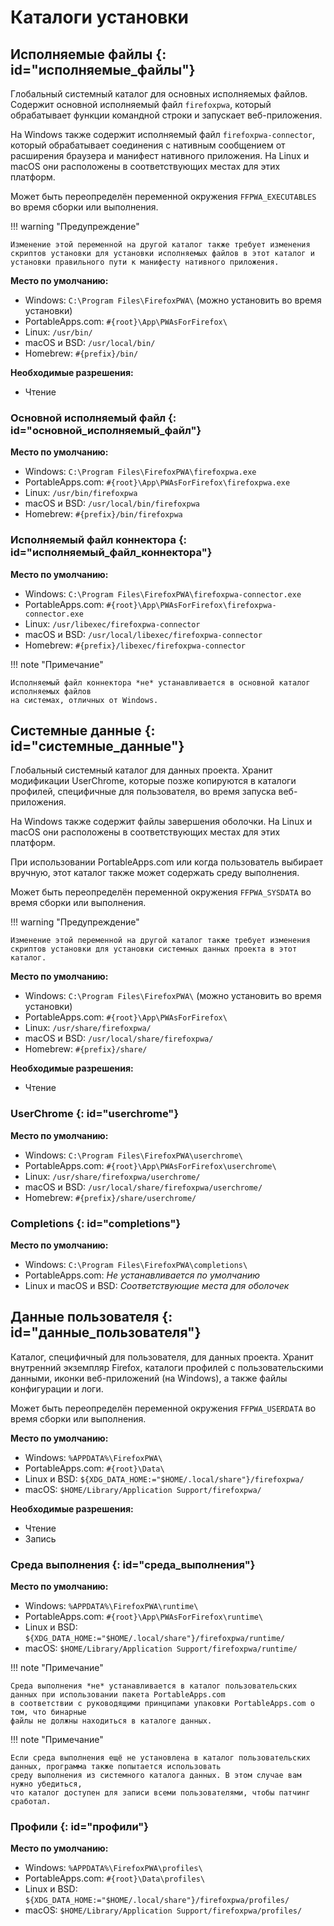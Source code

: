 # Каталоги установки

## Исполняемые файлы {: id="исполняемые_файлы"}

Глобальный системный каталог для основных исполняемых файлов. Содержит основной исполняемый файл `firefoxpwa`,
который обрабатывает функции командной строки и запускает веб-приложения.

На Windows также содержит исполняемый файл `firefoxpwa-connector`, который обрабатывает соединения с нативным
сообщением от расширения браузера и манифест нативного приложения. На Linux и macOS они расположены в
соответствующих местах для этих платформ.

Может быть переопределён переменной окружения `FFPWA_EXECUTABLES` во время сборки или выполнения.

!!! warning "Предупреждение"

    Изменение этой переменной на другой каталог также требует изменения скриптов установки для установки исполняемых файлов в этот каталог и установки правильного пути к манифесту нативного приложения.

**Место по умолчанию:**

* Windows: `C:\Program Files\FirefoxPWA\` (можно установить во время установки)
* PortableApps.com: `#{root}\App\PWAsForFirefox\`
* Linux: `/usr/bin/`
* macOS и BSD: `/usr/local/bin/`
* Homebrew: `#{prefix}/bin/`

**Необходимые разрешения:**

* Чтение

### Основной исполняемый файл {: id="основной_исполняемый_файл"}

**Место по умолчанию:**

* Windows: `C:\Program Files\FirefoxPWA\firefoxpwa.exe`
* PortableApps.com: `#{root}\App\PWAsForFirefox\firefoxpwa.exe`
* Linux: `/usr/bin/firefoxpwa`
* macOS и BSD: `/usr/local/bin/firefoxpwa`
* Homebrew: `#{prefix}/bin/firefoxpwa`

### Исполняемый файл коннектора {: id="исполняемый_файл_коннектора"}

**Место по умолчанию:**

* Windows: `C:\Program Files\FirefoxPWA\firefoxpwa-connector.exe`
* PortableApps.com: `#{root}\App\PWAsForFirefox\firefoxpwa-connector.exe`
* Linux: `/usr/libexec/firefoxpwa-connector`
* macOS и BSD: `/usr/local/libexec/firefoxpwa-connector`
* Homebrew: `#{prefix}/libexec/firefoxpwa-connector`

!!! note "Примечание"

    Исполняемый файл коннектора *не* устанавливается в основной каталог исполняемых файлов
    на системах, отличных от Windows.

## Системные данные {: id="системные_данные"}

Глобальный системный каталог для данных проекта. Хранит модификации UserChrome, которые
позже копируются в каталоги профилей, специфичные для пользователя, во время запуска веб-приложения.

На Windows также содержит файлы завершения оболочки. На Linux и macOS они расположены в
соответствующих местах для этих платформ.

При использовании PortableApps.com или когда пользователь выбирает вручную, этот каталог также
может содержать среду выполнения.

Может быть переопределён переменной окружения `FFPWA_SYSDATA` во время сборки или выполнения.

!!! warning "Предупреждение"

    Изменение этой переменной на другой каталог также требует изменения скриптов установки для установки системных данных проекта в этот каталог.

**Место по умолчанию:**

* Windows: `C:\Program Files\FirefoxPWA\` (можно установить во время установки)
* PortableApps.com: `#{root}\App\PWAsForFirefox\`
* Linux: `/usr/share/firefoxpwa/`
* macOS и BSD: `/usr/local/share/firefoxpwa/`
* Homebrew: `#{prefix}/share/`

**Необходимые разрешения:**

* Чтение

### UserChrome {: id="userchrome"}

**Место по умолчанию:**

* Windows: `C:\Program Files\FirefoxPWA\userchrome\`
* PortableApps.com: `#{root}\App\PWAsForFirefox\userchrome\`
* Linux: `/usr/share/firefoxpwa/userchrome/`
* macOS и BSD: `/usr/local/share/firefoxpwa/userchrome/`
* Homebrew: `#{prefix}/share/userchrome/`

### Сompletions {: id="completions"}

**Место по умолчанию:**

* Windows: `C:\Program Files\FirefoxPWA\completions\`
* PortableApps.com: *Не устанавливается по умолчанию*
* Linux и macOS и BSD: *Соответствующие места для оболочек*

## Данные пользователя {: id="данные_пользователя"}

Каталог, специфичный для пользователя, для данных проекта. Хранит внутренний экземпляр Firefox,
каталоги профилей с пользовательскими данными, иконки веб-приложений (на Windows), а также
файлы конфигурации и логи.

Может быть переопределён переменной окружения `FFPWA_USERDATA` во время сборки или выполнения.

**Место по умолчанию:**

* Windows: `%APPDATA%\FirefoxPWA\`
* PortableApps.com: `#{root}\Data\`
* Linux и BSD: `${XDG_DATA_HOME:="$HOME/.local/share"}/firefoxpwa/`
* macOS: `$HOME/Library/Application Support/firefoxpwa/`

**Необходимые разрешения:**

* Чтение
* Запись

### Среда выполнения {: id="среда_выполнения"}

**Место по умолчанию:**

* Windows: `%APPDATA%\FirefoxPWA\runtime\`
* PortableApps.com: `#{root}\App\PWAsForFirefox\runtime\`
* Linux и BSD: `${XDG_DATA_HOME:="$HOME/.local/share"}/firefoxpwa/runtime/`
* macOS: `$HOME/Library/Application Support/firefoxpwa/runtime/`

!!! note "Примечание"

    Среда выполнения *не* устанавливается в каталог пользовательских данных при использовании пакета PortableApps.com
    в соответствии с руководящими принципами упаковки PortableApps.com о том, что бинарные
    файлы не должны находиться в каталоге данных.

!!! note "Примечание"

    Если среда выполнения ещё не установлена в каталог пользовательских данных, программа также попытается использовать
    среду выполнения из системного каталога данных. В этом случае вам нужно убедиться,
    что каталог доступен для записи всеми пользователями, чтобы патчинг сработал.

### Профили {: id="профили"}

**Место по умолчанию:**

* Windows: `%APPDATA%\FirefoxPWA\profiles\`
* PortableApps.com: `#{root}\Data\profiles\`
* Linux и BSD: `${XDG_DATA_HOME:="$HOME/.local/share"}/firefoxpwa/profiles/`
* macOS: `$HOME/Library/Application Support/firefoxpwa/profiles/`
